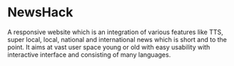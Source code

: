 # NewsHack
A responsive website which is an integration of various features like TTS, super local, local, national and international news which is short and to the point. It aims at vast user space young or old with easy usability with interactive interface and consisting of many languages.
